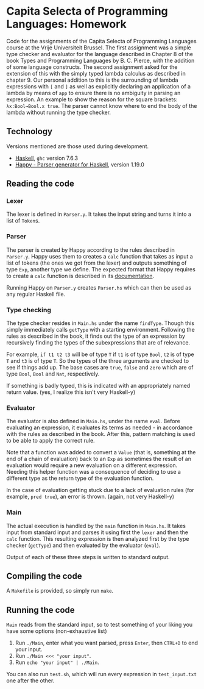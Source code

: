 # Capita Selecta of Programming Languages: Homework

Code for the assignments of the Capita Selecta of Programming Languages course
at the Vrije Universiteit Brussel. The first assignment was a simple type
checker and evaluator for the language described in Chapter 8 of the book Types
and Programming Languages by B. C. Pierce, with the addition of some language
constructs. The second assignment asked for the extension of this with the
simply typed lambda calculus as described in chapter 9. Our personal addition
to this is the surrounding of lambda expressions with `[` and `]` as well as
explicitly declaring an application of a lambda by means of `app` to ensure
there is no ambiguity in parsing an expression. An example to show the reason
for the square brackets: `λx:Bool→Bool.x true`. The parser cannot know where
to end the body of the lambda without running the type checker.

## Technology

Versions mentioned are those used during development.

* [Haskell](http://www.haskell.org/haskellwiki/Haskell), `ghc` version 7.6.3
* [Happy - Parser generator for Haskell](http://hackage.haskell.org/package/happy), version 1.19.0

## Reading the code

### Lexer

The lexer is defined in `Parser.y`. It takes the input string and turns it into
a list of `Token`s.

### Parser

The parser is created by Happy according to the rules described in `Parser.y`.
Happy uses them to creates a `calc` function that takes as input a list of
tokens (the ones we got from the lexer) and outputs something of type `Exp`,
another type we define. The expected format that Happy requires to create a
`calc` function is described in its
[documentation](http://www.haskell.org/happy/doc/html/sec-using.html).

Running Happy on `Parser.y` creates `Parser.hs` which can then be used as any
regular Haskell file.

### Type checking

The type checker resides in `Main.hs` under the name `findType`. Though this
simply immediately calls `getType` with a starting environment. Following the
rules as described in the book, it finds out the type of an expression by
recursively finding the types of the subexpressions that are of relevance.

For example, `if t1 t2 t3` will be of type `T` if `t1` is of type `Bool`, `t2`
is of type `T` and `t3` is of type `T`. So the types of the three arguments are
checked to see if things add up. The base cases are `true`, `false` and `zero`
which are of type `Bool`, `Bool` and `Nat`, respectively.

If something is badly typed, this is indicated with an appropriately named
return value. (yes, I realize this isn't very Haskell-y)

### Evaluator

The evaluator is also defined in `Main.hs`, under the name `eval`. Before
evaluating an expression, it evaluates its terms as needed - in accordance with
the rules as described in the book. After this, pattern matching is used to be
able to apply the correct rule.

Note that a function was added to convert a `Value` (that is, something at the
end of a chain of evaluation) back to an `Exp` as sometimes the result of an
evaluation would require a new evaluation on a different expression. Needing
this helper function was a consequence of deciding to use a different type as
the return type of the evaluation function.

In the case of evaluation getting stuck due to a lack of evaluation rules
(for example, `pred true`), an error is thrown. (again, not very Haskell-y)

### Main

The actual execution is handled by the `main` function in `Main.hs`. It takes
input from standard input and parses it using first the `lexer` and then the
`calc` function. This resulting expression is then analyzed first by the type
checker (`getType`) and then evaluated by the evaluator (`eval`).

Output of each of these three steps is written to standard output.

## Compiling the code

A `Makefile` is provided, so simply run `make`.

## Running the code

`Main` reads from the standard input, so to test something of your liking you
have some options (non-exhaustive list)

1. Run `./Main`, enter what you want parsed, press `Enter`, then `CTRL+D` to end
   your input.
2. Run `./Main <<< "your input"`.
3. Run `echo "your input" | ./Main`.

You can also run `test.sh`, which will run every expression in `test_input.txt`
one after the other.

